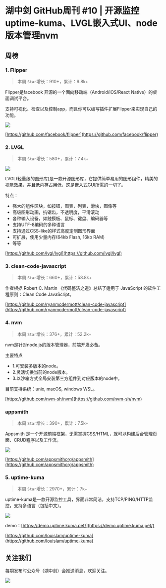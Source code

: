 # 湖中剑 GitHub周刊 #10 | 开源监控uptime-kuma、LVGL嵌入式UI、node版本管理nvm

## 周榜

### 1. Flipper

> 本周 `Star`增长：910+，累计：9.8k+

Flipper是facebook 开源的一个面向移动端（Android/iOS/React Native）的桌面调试平台。

支持可视化、检查以及控制app，而且你可以编写插件扩展Flipper来实现自己的功能。

![](https://gitee.com/ineo6/assets/raw/master/20211013192658.png)

[https://github.com/facebook/flipper](https://github.com/facebook/flipper)

### 2. LVGL

> 本周 `Star`增长：580+，累计：7.4k+

![](https://gitee.com/ineo6/assets/raw/master/20211013180514.jpeg)

LVGL(轻量级的图形库)是一款开源图形库，它提供简单易用的图形组件，精美的视觉效果，并且低内存占用低，这是嵌入式GUI所需的一切了。

特点：

- 强大的组件区块，如按钮，图表，列表，滑块，图像等
- 高级图形动画，抗锯齿，不透明度，平滑滚动
- 各种输入设备，如触摸板、鼠标、键盘、编码器等
- 支持UTF-8编码的多种语言
- 支持通过CSS-like的样式高度定制图形界面
- 可扩展，使用少量内存(64kb Flash, 16kb RAM)
- 等等

[https://github.com/lvgl/lvgl](https://github.com/lvgl/lvgl)

### 3. clean-code-javascript

> 本周 `Star`增长：660+，累计：58.8k+

作者根据 Robert C. Martin 《代码整洁之道》总结了适用于 JavaScript 的软件工程原则：Clean Code JavaScript。

[https://github.com/ryanmcdermott/clean-code-javascript](https://github.com/ryanmcdermott/clean-code-javascript)

### 4. nvm

> 本周 `Star`增长：376+，累计：52.2k+

nvm是针对node.js的版本管理器，前端开发必备。

主要特点

- 1.可安装多版本的node。
- 2.灵活切换当前的node版本。
- 3.以沙箱方式全局安装第三方组件到对应版本的node中。

目前支持系统：unix, macOS, windows WSL。

[https://github.com/nvm-sh/nvm](https://github.com/nvm-sh/nvm)

### appsmith

> 本周 `Star`增长：390+，累计：7.5k+

Appsmith 是一个开源前端框架，无需掌握CSS/HTML，就可以构建后台管理页面、CRUD程序以及工作流。

![](https://gitee.com/ineo6/assets/raw/master/20211013191102.png)

[https://github.com/appsmithorg/appsmith](https://github.com/appsmithorg/appsmith)

### 5. uptime-kuma

> 本周 `Star`增长：2970+，累计：7k+

uptime-kuma是一款开源监控工具，界面非常简洁，支持TCP/PING/HTTP监控，支持多语言（包括中文）。

![](https://gitee.com/ineo6/assets/raw/master/20211013191455.jpeg)

demo：[https://demo.uptime.kuma.pet/](https://demo.uptime.kuma.pet/)

[https://github.com/louislam/uptime-kuma](https://github.com/louislam/uptime-kuma)

## 关注我们

每期发布时公众号（湖中剑）会推送消息，欢迎关注。

![](https://cdn.jsdelivr.net/gh/ineo6/weekly/assets/qrcode_for_wechat.jpg)
